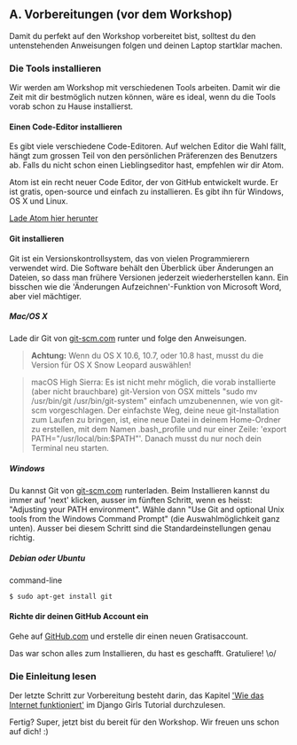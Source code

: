## A. Vorbereitungen (vor dem Workshop)

Damit du perfekt auf den Workshop vorbereitet bist, solltest du den untenstehenden Anweisungen folgen und deinen Laptop startklar machen.

### Die Tools installieren

Wir werden am Workshop mit verschiedenen Tools arbeiten. Damit wir die Zeit mit dir bestmöglich nutzen können, wäre es ideal, wenn du  die Tools vorab schon zu Hause installierst.

#### Einen Code-Editor installieren

Es gibt viele verschiedene Code-Editoren. Auf welchen Editor die Wahl fällt, hängt zum grossen Teil von den persönlichen Präferenzen des Benutzers ab. Falls du nicht schon einen Lieblingseditor hast, empfehlen wir dir Atom.

Atom ist ein recht neuer Code Editor, der von GitHub entwickelt wurde. Er ist gratis, open-source und einfach zu installieren. Es gibt ihn für Windows, OS X und Linux.

[Lade Atom hier herunter](https://atom.io/)

#### Git installieren

Git ist ein Versionskontrollsystem, das von vielen Programmierern verwendet wird. Die Software behält den Überblick über Änderungen an Dateien, so dass man frühere Versionen jederzeit wiederherstellen kann. Ein bisschen wie die 'Änderungen Aufzeichnen'-Funktion von Microsoft Word, aber viel mächtiger.

##### Mac/OS X
Lade dir Git von [git-scm.com](https://git-scm.com) runter und folge den Anweisungen.

> **Achtung:** Wenn du OS X 10.6, 10.7, oder 10.8 hast, musst du die Version für OS X Snow Leopard auswählen!

> macOS High Sierra: Es ist nicht mehr möglich, die vorab installierte (aber nicht brauchbare) git-Version von OSX mittels "sudo mv /usr/bin/git /usr/bin/git-system" einfach umzubenennen, wie von git-scm vorgeschlagen. Der einfachste Weg, deine neue git-Installation zum Laufen zu bringen, ist, eine neue Datei in deinem Home-Ordner zu erstellen, mit dem Namen .bash_profile und nur einer Zeile: 'export PATH="/usr/local/bin:$PATH"'. Danach musst du nur noch dein Terminal neu starten.

##### Windows
Du kannst Git von [git-scm.com](https://git-scm.com) runterladen. Beim Installieren kannst du immer auf 'next' klicken, ausser im fünften Schritt, wenn es heisst: "Adjusting your PATH environment". Wähle dann "Use Git and optional Unix tools from the Windows Command Prompt" (die Auswahlmöglichkeit ganz unten). Ausser bei diesem Schritt sind die Standardeinstellungen genau richtig.

##### Debian oder Ubuntu

command-line

```
$ sudo apt-get install git
```
#### Richte dir deinen GitHub Account ein
Gehe auf [GitHub.com](https://GitHub.com) und erstelle dir einen neuen Gratisaccount.

Das war schon alles zum Installieren, du hast es geschafft. Gratuliere! \o/

### Die Einleitung lesen
Der letzte Schritt zur Vorbereitung besteht darin, das Kapitel ['Wie das Internet funktioniert'](https://tutorial.djangogirls.org/de/how_the_internet_works/) im Django Girls Tutorial durchzulesen.

Fertig? Super, jetzt bist du bereit für den Workshop. Wir freuen uns schon auf dich! :)
